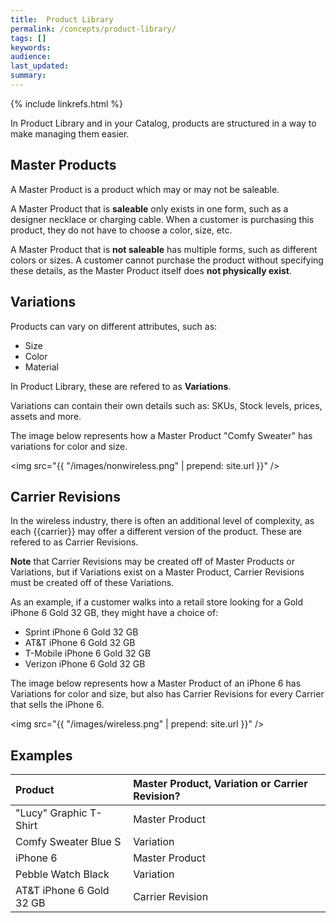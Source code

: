 ```yaml
---
title:  Product Library
permalink: /concepts/product-library/
tags: []
keywords: 
audience: 
last_updated: 
summary: 
---
```


{% include linkrefs.html %}

In Product Library and in your Catalog, products are structured in a way to make managing them easier.

## Master Products

A Master Product is a product which may or may not be saleable.

A Master Product that is **saleable** only exists in one form, such as a designer necklace or charging cable. When a customer is purchasing this product, they do not have to choose a color, size, etc. 

A Master Product that is **not saleable** has multiple forms, such as different colors or sizes. A customer cannot purchase the product without specifying these details, as the Master Product itself does **not physically exist**. 

## Variations

Products can vary on different attributes, such as:

* Size
* Color
* Material 

In Product Library, these are refered to as **Variations**.

Variations can contain their own details such as: SKUs, Stock levels, prices, assets and more.

The image below represents how a Master Product "Comfy Sweater" has variations for color and size. 

<img src="{{ "/images/nonwireless.png" | prepend: site.url }}" />

## Carrier Revisions

In the wireless industry, there is often an additional level of complexity, as each {{carrier}} may offer a different version of the product. These are refered to as Carrier Revisions.

**Note** that Carrier Revisions may be created off of Master Products or Variations, but if Variations exist on a Master Product, Carrier Revisions must be created off of these Variations.

As an example, if a customer walks into a retail store looking for a Gold iPhone 6 Gold 32 GB, they might have a choice of:

* Sprint iPhone 6 Gold 32 GB 
* AT&T iPhone 6 Gold 32 GB  
* T-Mobile iPhone 6 Gold 32 GB
* Verizon iPhone 6 Gold 32 GB

The image below represents how a Master Product of an iPhone 6 has Variations for color and size, but also has Carrier Revisions for every Carrier that sells the iPhone 6.

<img src="{{ "/images/wireless.png" | prepend: site.url }}" />

## Examples

| Product | Master Product, Variation or Carrier Revision? | 
|:-------------|:------------------------------------------|
| "Lucy" Graphic T-Shirt | Master Product | 
| Comfy Sweater Blue S | Variation | 
| iPhone 6 | Master Product | 
| Pebble Watch Black | Variation |
| AT&T iPhone 6 Gold 32 GB | Carrier Revision | 